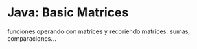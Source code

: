 # Java: Basic Matrices
funciones operando con matrices y recoriendo matrices: sumas, comparaciones...
